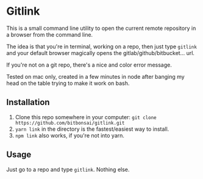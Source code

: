 # Gitlink

This is a small command line utility to open the current remote repository in a browser from the command line.

The idea is that you're in terminal, working on a repo, then just type `gitlink` and your default browser magically opens the gitlab/github/bitbucket... url.

If you're not on a git repo, there's a nice and color error message.

Tested on mac only, created in a few minutes in node after banging my head on the table trying to make it work on bash.

## Installation
1. Clone this repo somewhere in your computer: `git clone https://github.com/bitbonsai/gitlink.git`
2. `yarn link` in the directory is the fastest/easiest way to install.
3. `npm link` also works, if you're not into yarn.

## Usage
Just go to a repo and type `gitlink`. Nothing else.